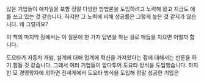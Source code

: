 많은 기업들이 애자일을 포함 정말 다양한 방법론을 도입하려고 노력해 왔고 지금도 애를 쓰고 있는 것 같습니다. 하지만 그 노력에 비해 성공률은 그렇게 높은 것 같지가 않습니다. 왜 그럴까요?

이 책의 마지막 장에서는 이 질문에 한 가지 답변을 하는 걸로 매듭을 지으면 어떨까 합니다.

도요타가 자동차 개발, 설계에 대해 업계에 혁신을 가져왔다는 점에 대해서는 반론을 하기 힘들 것 같습니다. 그래서 여러 기업들이 앞다투어 도요타 방식을 도입했습니다. 하지만 모 경영학자에 의하면 전세게에서 도요타 방식을 도입해 정말 성공한 기업은 